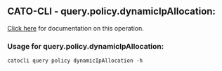 
## CATO-CLI - query.policy.dynamicIpAllocation:
[Click here](https://api.catonetworks.com/documentation/#query-dynamicIpAllocation) for documentation on this operation.

### Usage for query.policy.dynamicIpAllocation:

`catocli query policy dynamicIpAllocation -h`
